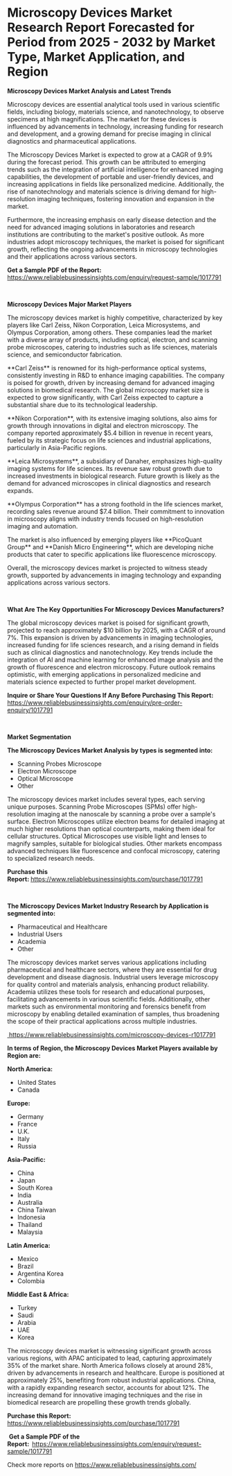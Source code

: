 <p><h1>Microscopy Devices Market Research Report Forecasted for Period from 2025 -  2032 by Market Type, Market Application, and Region</h1></p><p><strong>Microscopy Devices Market Analysis and Latest Trends</strong></p>
<p><p>Microscopy devices are essential analytical tools used in various scientific fields, including biology, materials science, and nanotechnology, to observe specimens at high magnifications. The market for these devices is influenced by advancements in technology, increasing funding for research and development, and a growing demand for precise imaging in clinical diagnostics and pharmaceutical applications.</p><p>The Microscopy Devices Market is expected to grow at a CAGR of 9.9% during the forecast period. This growth can be attributed to emerging trends such as the integration of artificial intelligence for enhanced imaging capabilities, the development of portable and user-friendly devices, and increasing applications in fields like personalized medicine. Additionally, the rise of nanotechnology and materials science is driving demand for high-resolution imaging techniques, fostering innovation and expansion in the market. </p><p>Furthermore, the increasing emphasis on early disease detection and the need for advanced imaging solutions in laboratories and research institutions are contributing to the market's positive outlook. As more industries adopt microscopy techniques, the market is poised for significant growth, reflecting the ongoing advancements in microscopy technologies and their applications across various sectors.</p></p>
<p><strong>Get a Sample PDF of the Report:&nbsp;</strong> <a href="https://www.reliablebusinessinsights.com/enquiry/request-sample/1017791?utm_campaign=2315&utm_medium=2&utm_source=Github&utm_content=ia&utm_term=11042025&utm_id=microscopy-devices">https://www.reliablebusinessinsights.com/enquiry/request-sample/1017791</a></p>
<p>&nbsp;</p>
<p><strong>Microscopy Devices Major Market Players</strong></p>
<p><p>The microscopy devices market is highly competitive, characterized by key players like Carl Zeiss, Nikon Corporation, Leica Microsystems, and Olympus Corporation, among others. These companies lead the market with a diverse array of products, including optical, electron, and scanning probe microscopes, catering to industries such as life sciences, materials science, and semiconductor fabrication.</p><p>**Carl Zeiss** is renowned for its high-performance optical systems, consistently investing in R&D to enhance imaging capabilities. The company is poised for growth, driven by increasing demand for advanced imaging solutions in biomedical research. The global microscopy market size is expected to grow significantly, with Carl Zeiss expected to capture a substantial share due to its technological leadership.</p><p>**Nikon Corporation**, with its extensive imaging solutions, also aims for growth through innovations in digital and electron microscopy. The company reported approximately $5.4 billion in revenue in recent years, fueled by its strategic focus on life sciences and industrial applications, particularly in Asia-Pacific regions.</p><p>**Leica Microsystems**, a subsidiary of Danaher, emphasizes high-quality imaging systems for life sciences. Its revenue saw robust growth due to increased investments in biological research. Future growth is likely as the demand for advanced microscopes in clinical diagnostics and research expands.</p><p>**Olympus Corporation** has a strong foothold in the life sciences market, recording sales revenue around $7.4 billion. Their commitment to innovation in microscopy aligns with industry trends focused on high-resolution imaging and automation.</p><p>The market is also influenced by emerging players like **PicoQuant Group** and **Danish Micro Engineering**, which are developing niche products that cater to specific applications like fluorescence microscopy. </p><p>Overall, the microscopy devices market is projected to witness steady growth, supported by advancements in imaging technology and expanding applications across various sectors.</p></p>
<p>&nbsp;</p>
<p><strong>What Are The Key Opportunities For Microscopy Devices Manufacturers?</strong></p>
<p><p>The global microscopy devices market is poised for significant growth, projected to reach approximately $10 billion by 2025, with a CAGR of around 7%. This expansion is driven by advancements in imaging technologies, increased funding for life sciences research, and a rising demand in fields such as clinical diagnostics and nanotechnology. Key trends include the integration of AI and machine learning for enhanced image analysis and the growth of fluorescence and electron microscopy. Future outlook remains optimistic, with emerging applications in personalized medicine and materials science expected to further propel market development.</p></p>
<p><strong>Inquire or Share Your Questions If Any Before Purchasing This Report:</strong> <a href="https://www.reliablebusinessinsights.com/enquiry/pre-order-enquiry/1017791?utm_campaign=2315&utm_medium=2&utm_source=Github&utm_content=ia&utm_term=11042025&utm_id=microscopy-devices">https://www.reliablebusinessinsights.com/enquiry/pre-order-enquiry/1017791</a></p>
<p>&nbsp;</p>
<p><strong>Market Segmentation</strong></p>
<p><strong>The Microscopy Devices Market Analysis by types is segmented into:</strong></p>
<p><ul><li>Scanning Probes Microscope</li><li>Electron Microscope</li><li>Optical Microscope</li><li>Other</li></ul></p>
<p><p>The microscopy devices market includes several types, each serving unique purposes. Scanning Probe Microscopes (SPMs) offer high-resolution imaging at the nanoscale by scanning a probe over a sample's surface. Electron Microscopes utilize electron beams for detailed imaging at much higher resolutions than optical counterparts, making them ideal for cellular structures. Optical Microscopes use visible light and lenses to magnify samples, suitable for biological studies. Other markets encompass advanced techniques like fluorescence and confocal microscopy, catering to specialized research needs.</p></p>
<p><strong>Purchase this Report:&nbsp;</strong><a href="https://www.reliablebusinessinsights.com/purchase/1017791?utm_campaign=2315&utm_medium=2&utm_source=Github&utm_content=ia&utm_term=11042025&utm_id=microscopy-devices">https://www.reliablebusinessinsights.com/purchase/1017791</a></p>
<p>&nbsp;</p>
<p><strong>The Microscopy Devices Market Industry Research by Application is segmented into:</strong></p>
<p><ul><li>Pharmaceutical and Healthcare</li><li>Industrial Users</li><li>Academia</li><li>Other</li></ul></p>
<p><p>The microscopy devices market serves various applications including pharmaceutical and healthcare sectors, where they are essential for drug development and disease diagnosis. Industrial users leverage microscopy for quality control and materials analysis, enhancing product reliability. Academia utilizes these tools for research and educational purposes, facilitating advancements in various scientific fields. Additionally, other markets such as environmental monitoring and forensics benefit from microscopy by enabling detailed examination of samples, thus broadening the scope of their practical applications across multiple industries.</p></p>
<p><a href="https://www.reliablebusinessinsights.com/microscopy-devices-r1017791?utm_campaign=2315&utm_medium=2&utm_source=Github&utm_content=ia&utm_term=11042025&utm_id=microscopy-devices">&nbsp;https://www.reliablebusinessinsights.com/microscopy-devices-r1017791</a></p>
<p><strong>In terms of Region, the Microscopy Devices Market Players available by Region are:</strong></p>
<p>
    <p> <strong> North America: </strong>
        <ul>
            <li>United States</li>
            <li>Canada</li>
        </ul>
        </p> 
    <p> <strong> Europe: </strong>
        <ul>
            <li>Germany</li>
            <li>France</li>
            <li>U.K.</li>
            <li>Italy</li>
            <li>Russia</li>
        </ul>
        </p> 
    <p> <strong> Asia-Pacific: </strong>
        <ul>
            <li>China</li>
            <li>Japan</li>
            <li>South Korea</li>
            <li>India</li>
            <li>Australia</li>
            <li>China Taiwan</li>
            <li>Indonesia</li>
            <li>Thailand</li>
            <li>Malaysia</li>
        </ul>
        </p> 
    <p> <strong> Latin America: </strong>
        <ul>
            <li>Mexico</li>
            <li>Brazil</li>
            <li>Argentina Korea</li>
            <li>Colombia</li>
        </ul>
        </p> 
    <p> <strong> Middle East & Africa: </strong>
        <ul>
            <li>Turkey</li>
            <li>Saudi</li>
            <li>Arabia</li>
            <li>UAE</li>
            <li>Korea</li>
        </ul>
    </p>
    </p>
<p><p>The microscopy devices market is witnessing significant growth across various regions, with APAC anticipated to lead, capturing approximately 35% of the market share. North America follows closely at around 28%, driven by advancements in research and healthcare. Europe is positioned at approximately 25%, benefiting from robust industrial applications. China, with a rapidly expanding research sector, accounts for about 12%. The increasing demand for innovative imaging techniques and the rise in biomedical research are propelling these growth trends globally.</p></p>
<p><strong>Purchase this Report: </strong><a href="https://www.reliablebusinessinsights.com/purchase/1017791?utm_campaign=2315&utm_medium=2&utm_source=Github&utm_content=ia&utm_term=11042025&utm_id=microscopy-devices">https://www.reliablebusinessinsights.com/purchase/1017791</a></p>
<p>&nbsp;<strong>Get a Sample PDF of the Report:&nbsp;&nbsp;</strong><a href="https://www.reliablebusinessinsights.com/enquiry/request-sample/1017791?utm_campaign=2315&utm_medium=2&utm_source=Github&utm_content=ia&utm_term=11042025&utm_id=microscopy-devices">https://www.reliablebusinessinsights.com/enquiry/request-sample/1017791</a></p>
<p><strong></strong></p>
<p>Check more reports on <a href="https://www.reliablebusinessinsights.com/?utm_campaign=2315&utm_medium=2&utm_source=Github&utm_content=ia&utm_term=11042025&utm_id=microscopy-devices">https://www.reliablebusinessinsights.com/</a></p>